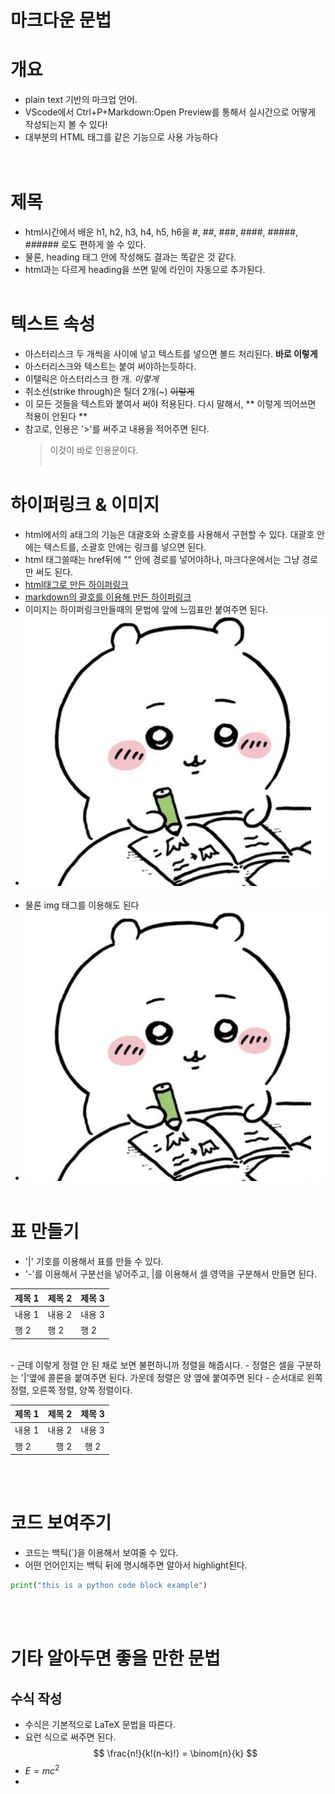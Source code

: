 # 마크다운 문법

# 개요

- plain text 기반의 마크업 언어.<br/>
- VScode에서 Ctrl+P+Markdown:Open Preview를 통해서 실시간으로 어떻게 작성되는지 볼 수 있다!<br/>
- 대부분의 HTML 태그를 같은 기능으로 사용 가능하다<br/>
  <br/>
  <br/>

# 제목

- html시간에서 배운 h1, h2, h3, h4, h5, h6을 #, ##, ###, ####, #####, ###### 로도 편하게 쓸 수 있다.
- 물론, heading 태그 안에 작성해도 결과는 똑같은 것 같다.
- html과는 다르게 heading을 쓰면 밑에 라인이 자동으로 추가된다.
  <br/>
  <br/>

# 텍스트 속성

- 아스터리스크 두 개씩을 사이에 넣고 텍스트를 넣으면 볼드 처리된다. **바로 이렇게**
- 아스터리스크와 텍스트는 붙여 써야하는듯하다.
- 이탤릭은 아스터리스크 한 개. _이렇게_
- 취소선(strike through)은 틸더 2개(~) ~~이렇게~~
- 이 모든 것들을 텍스트와 붙여서 써야 적용된다. 다시 말해서, ** 이렇게 띄어쓰면 적용이 안된다 **
- 참고로, 인용은 '>'를 써주고 내용을 적어주면 된다.
  > 이것이 바로 인용문이다.
  > <br/>
  > <br/>

# 하이퍼링크 & 이미지

- html에서의 a태그의 기능은 대괄호와 소괄호를 사용해서 구현할 수 있다. 대괄호 안에는 텍스트를, 소괄호 안에는 링크를 넣으면 된다.
- html 태그쓸때는 href뒤에 "" 안에 경로를 넣어야하나, 마크다운에서는 그냥 경로만 써도 된다.
- <a href="https://www.naver.com">html태그로 만든 하이퍼링크</a>
- [markdown의 괄호를 이용해 만든 하이퍼링크](https://www.naver.com)
- 이미지는 하이퍼링크만들때의 문법에 앞에 느낌표만 붙여주면 된다.<br/>
- ![이미지 예시](../assets/images/chiikawa.jpg)
  <br/>
  <br/>
- 물론 img 태그를 이용해도 된다
- <img src="../assets/images/chiikawa.jpg" alt="공부하고 있는 치이카와">
  <br/>
  <br/>

# 표 만들기

- '|' 기호를 이용해서 표를 만들 수 있다.
- '-'를 이용해서 구분선을 넣어주고, |를 이용해서 셀 영역을 구분해서 만들면 된다.

| 제목 1 | 제목 2 | 제목 3 |
| ------ | ------ | ------ |
| 내용 1 | 내용 2 | 내용 3 |
| 행 2   | 행 2   | 행 2   |

<br/>
- 근데 이렇게 정렬 안 된 채로 보면 불편하니까 정렬을 해줍시다.
- 정렬은 셀을 구분하는 '|'옆에 콜론을 붙여주면 된다. 가운데 정렬은 양 옆에 붙여주면 된다
- 순서대로 왼쪽 정렬, 오른쪽 정렬, 양쪽 정렬이다.

| 제목 1 | 제목 2 | 제목 3 |
| :----- | -----: | :----: |
| 내용 1 | 내용 2 | 내용 3 |
| 행 2   |   행 2 |  행 2  |

<br/>
<br/>

# 코드 보여주기

- 코드는 백틱(`)을 이용해서 보여줄 수 있다.
- 어떤 언어인지는 백틱 뒤에 명시해주면 알아서 highlight된다.

```python
print("this is a python code block example")
```

<br/>
<br/>

# 기타 알아두면 좋을 만한 문법

## 수식 작성

- 수식은 기본적으로 LaTeX 문법을 따른다.
- 요런 식으로 써주면 된다.
  $$
  \frac{n!}{k!(n-k)!} = \binom{n}{k}
  $$
- $E = mc^2$
-
